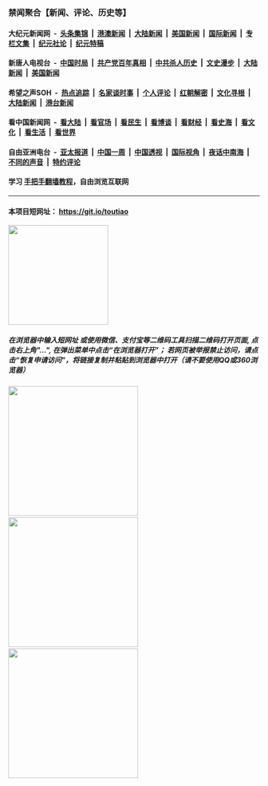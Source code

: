 ### 禁闻聚合【新闻、评论、历史等】

#### 大纪元新闻网 &nbsp;-&nbsp; [头条集锦](indexes/E头条集锦.md?t=03162331) &nbsp;|&nbsp; [港澳新闻](indexes/E港澳新闻.md?t=03162331)  &nbsp;|&nbsp; [大陆新闻](indexes/E大陆新闻.md?t=03162331) &nbsp;|&nbsp; [美国新闻](indexes/E美国新闻.md?t=03162331) &nbsp;|&nbsp; [国际新闻](indexes/E国际新闻.md?t=03162331) &nbsp;|&nbsp; [专栏文集](indexes/E专栏文集.md?t=03162331) &nbsp;|&nbsp; [纪元社论](indexes/E纪元社论.md?t=03162331) &nbsp;|&nbsp; [纪元特稿](indexes/E纪元特稿.md?t=03162331) 

#### 新唐人电视台 &nbsp;-&nbsp; [中国时局](indexes/N中国时局.md?t=03162331) &nbsp;|&nbsp; [共产党百年真相](indexes/N共产党百年真相.md?t=03162331) &nbsp;|&nbsp; [中共杀人历史](indexes/N中共杀人历史.md?t=03162331) &nbsp;|&nbsp; [文史漫步](indexes/N文史漫步.md?t=03162331) &nbsp;|&nbsp; [大陆新闻](indexes/N大陆新闻.md?t=03162331) &nbsp;|&nbsp; [美国新闻](indexes/N美国新闻.md?t=03162331)

#### 希望之声SOH &nbsp;-&nbsp; [热点追踪](indexes/H热点追踪.md?t=03162331) &nbsp;|&nbsp; [名家谈时事](indexes/H名家谈时事.md?t=03162331) &nbsp;|&nbsp; [个人评论](indexes/H个人评论.md?t=03162331)  &nbsp;|&nbsp; [红朝解密](indexes/H红朝解密.md?t=03162331) &nbsp;|&nbsp; [文化寻根](indexes/H文化寻根.md?t=03162331) &nbsp;|&nbsp; [大陆新闻](indexes/H大陆新闻.md?t=03162331) &nbsp;|&nbsp; [港台新闻](indexes/H港台新闻.md?t=03162331)

#### 看中国新闻网 &nbsp;-&nbsp; [看大陆](indexes/S看大陆.md?t=03162331) &nbsp;|&nbsp; [看官场](indexes/S看官场.md?t=03162331) &nbsp;|&nbsp; [看民生](indexes/S看民生.md?t=03162331)  &nbsp;|&nbsp; [看博谈](indexes/S看博谈.md?t=03162331) &nbsp;|&nbsp; [看财经](indexes/S看财经.md?t=03162331) &nbsp;|&nbsp; [看史海](indexes/S看史海.md?t=03162331) &nbsp;|&nbsp; [看文化](indexes/S看文化.md?t=03162331) &nbsp;|&nbsp; [看生活](indexes/S看生活.md?t=03162331) &nbsp;|&nbsp; [看世界](indexes/S看世界.md?t=03162331)

#### 自由亚洲电台 &nbsp;-&nbsp; [亚太报道](indexes/R亚太报道.md?t=03162331) &nbsp;|&nbsp; [中国一周](indexes/R中国一周.md?t=03162331) &nbsp;|&nbsp; [中国透视](indexes/R中国透视.md?t=03162331)  &nbsp;|&nbsp; [国际视角](indexes/R国际视角.md?t=03162331) &nbsp;|&nbsp; [夜话中南海](indexes/R夜话中南海.md?t=03162331) &nbsp;|&nbsp; [不同的声音](indexes/R不同的声音.md?t=03162331) &nbsp;|&nbsp; [特约评论](indexes/R特约评论.md?t=03162331)

#### 学习 [手把手翻墙教程](https://github.com/gfw-breaker/guides/wiki)，自由浏览互联网

----

#### 本项目短网址： https://git.io/toutiao
<img src="https://raw.githubusercontent.com/gfw-breaker/banned-news/master/scripts/img/qr.png" width="200px"/>  

##### 在浏览器中输入短网址 或使用微信、支付宝等二维码工具扫描二维码打开页面, 点击右上角"...", 在弹出菜单中点击“在浏览器打开”； 若网页被举报禁止访问，请点击“恢复申请访问”，将链接复制并粘贴到浏览器中打开（请不要使用QQ或360浏览器）

<img src="https://raw.githubusercontent.com/gfw-breaker/banned-news/master/scripts/img/1.png" width="260px"/> &nbsp; <img src="https://raw.githubusercontent.com/gfw-breaker/banned-news/master/scripts/img/2.png" width="260px"/> &nbsp; <img src="https://raw.githubusercontent.com/gfw-breaker/banned-news/master/scripts/img/3.png" width="260px"/>
